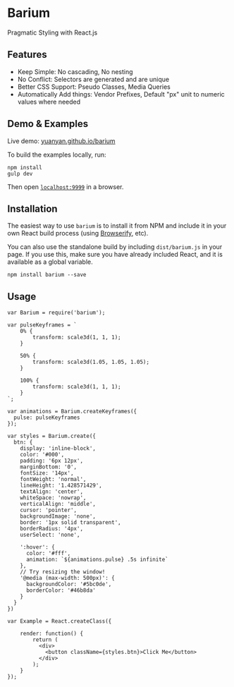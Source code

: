 Barium
======

Pragmatic Styling with React.js

## Features

* Keep Simple: No cascading, No nesting
* No Conflict: Selectors are generated and are unique
* Better CSS Support: Pseudo Classes, Media Queries
* Automatically Add things: Vendor Prefixes, Default "px" unit to numeric values where needed

## Demo & Examples

Live demo: [yuanyan.github.io/barium](http://yuanyan.github.io/barium/)

To build the examples locally, run:

```
npm install
gulp dev
```

Then open [`localhost:9999`](http://localhost:9999) in a browser.

## Installation

The easiest way to use `barium` is to install it from NPM and include it in your own React build process (using [Browserify](http://browserify.org), etc).

You can also use the standalone build by including `dist/barium.js` in your page. If you use this, make sure you have already included React, and it is available as a global variable.

```
npm install barium --save
```

## Usage

```
var Barium = require('barium');

var pulseKeyframes = `
	0% {
		transform: scale3d(1, 1, 1);
	}

	50% {
		transform: scale3d(1.05, 1.05, 1.05);
	}

	100% {
		transform: scale3d(1, 1, 1);
	}
`;

var animations = Barium.createKeyframes({
  pulse: pulseKeyframes
});

var styles = Barium.create({
  btn: {
    display: 'inline-block',
    color: '#000',
    padding: '6px 12px',
    marginBottom: '0',
    fontSize: '14px',
    fontWeight: 'normal',
    lineHeight: '1.428571429',
    textAlign: 'center',
    whiteSpace: 'nowrap',
    verticalAlign: 'middle',
    cursor: 'pointer',
    backgroundImage: 'none',
    border: '1px solid transparent',
    borderRadius: '4px',
    userSelect: 'none',

    ':hover': {
      color: '#fff',
      animation: `${animations.pulse} .5s infinite`
    },
    // Try resizing the window!
    '@media (max-width: 500px)': {
      backgroundColor: '#5bc0de',
      borderColor: '#46b8da'
    }
  }
})

var Example = React.createClass({

    render: function() {
        return (
          <div>
            <button className={styles.btn}>Click Me</button>
          </div>
        );
    }
});
```
